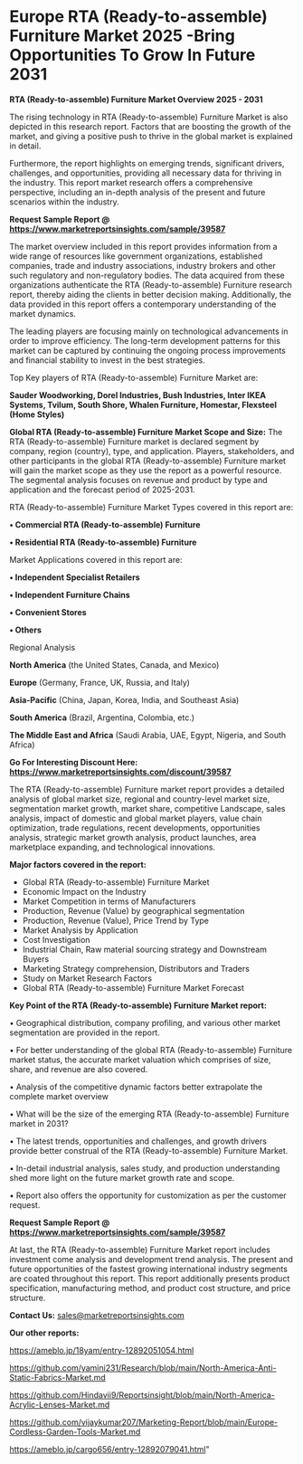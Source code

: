 # Europe RTA (Ready-to-assemble) Furniture Market 2025 -Bring Opportunities To Grow In Future 2031

<Strong> RTA (Ready-to-assemble) Furniture Market Overview 2025 - 2031</strong>

The rising technology in RTA (Ready-to-assemble) Furniture Market is also depicted in this research report. Factors that are boosting the growth of the market, and giving a positive push to thrive in the global market is explained in detail.

Furthermore, the report highlights on emerging trends, significant drivers, challenges, and opportunities, providing all necessary data for thriving in the industry. This report market research offers a comprehensive perspective, including an in-depth analysis of the present and future scenarios within the industry.

<strong>Request Sample Report @ <a href=https://www.marketreportsinsights.com/sample/39587>https://www.marketreportsinsights.com/sample/39587</a></strong>

The market overview included in this report provides information from a wide range of resources like government organizations, established companies, trade and industry associations, industry brokers and other such regulatory and non-regulatory bodies. The data acquired from these organizations authenticate the RTA (Ready-to-assemble) Furniture research report, thereby aiding the clients in better decision making. Additionally, the data provided in this report offers a contemporary understanding of the market dynamics.

The leading players are focusing mainly on technological advancements in order to improve efficiency. The long-term development patterns for this market can be captured by continuing the ongoing process improvements and financial stability to invest in the best strategies.

Top Key players of RTA (Ready-to-assemble) Furniture Market are:

<strong>Sauder Woodworking, Dorel Industries, Bush Industries, Inter IKEA Systems, Tvilum, South Shore, Whalen Furniture, Homestar, Flexsteel (Home Styles)</strong>

<strong><b>Global RTA (Ready-to-assemble) Furniture Market Scope and Size:</b></strong>
The RTA (Ready-to-assemble) Furniture market is declared segment by company, region (country), type, and application. Players, stakeholders, and other participants in the global RTA (Ready-to-assemble) Furniture market will gain the market scope as they use the report as a powerful resource. The segmental analysis focuses on revenue and product by type and application and the forecast period of 2025-2031.

RTA (Ready-to-assemble) Furniture Market Types covered in this report are:

<strong>•  Commercial RTA (Ready-to-assemble) Furniture

•  Residential RTA (Ready-to-assemble) Furniture</strong>

Market Applications covered in this report are:

<strong>•  Independent Specialist Retailers

•  Independent Furniture Chains

•  Convenient Stores

•  Others</strong> 

Regional Analysis

<strong>North America</strong> (the United States, Canada, and Mexico)

<strong>Europe</strong> (Germany, France, UK, Russia, and Italy)

<strong>Asia-Pacific</strong> (China, Japan, Korea, India, and Southeast Asia)

<strong>South America</strong> (Brazil, Argentina, Colombia, etc.)

<strong>The Middle East and Africa</strong> (Saudi Arabia, UAE, Egypt, Nigeria, and South Africa)

<strong>Go For Interesting Discount Here: <a href=https://www.marketreportsinsights.com/discount/39587>https://www.marketreportsinsights.com/discount/39587</a></strong>

The RTA (Ready-to-assemble) Furniture market report provides a detailed analysis of global market size, regional and country-level market size, segmentation market growth, market share, competitive Landscape, sales analysis, impact of domestic and global market players, value chain optimization, trade regulations, recent developments, opportunities analysis, strategic market growth analysis, product launches, area marketplace expanding, and technological innovations.

<strong><b>Major factors covered in the report:</b></strong>
<ul>
  <li>Global RTA (Ready-to-assemble) Furniture Market </li>
  <li>Economic Impact on the Industry</li>
  <li>Market Competition in terms of Manufacturers</li>
  <li>Production, Revenue (Value) by geographical segmentation</li>
  <li>Production, Revenue (Value), Price Trend by Type</li>
  <li>Market Analysis by Application</li>
  <li>Cost Investigation</li>
  <li>Industrial Chain, Raw material sourcing strategy and Downstream Buyers</li>
  <li>Marketing Strategy comprehension, Distributors and Traders</li>
  <li>Study on Market Research Factors</li>
  <li>Global RTA (Ready-to-assemble) Furniture Market Forecast</li>
</ul>

<strong><b>Key Point of the RTA (Ready-to-assemble) Furniture Market report:</b></strong>

• Geographical distribution, company profiling, and various other market segmentation are provided in the report.

• For better understanding of the global RTA (Ready-to-assemble) Furniture market status, the accurate market valuation which comprises of size, share, and revenue are also covered.

• Analysis of the competitive dynamic factors better extrapolate the complete market overview

• What will be the size of the emerging RTA (Ready-to-assemble) Furniture market in 2031?

• The latest trends, opportunities and challenges, and growth drivers provide better construal of the RTA (Ready-to-assemble) Furniture Market.

• In-detail industrial analysis, sales study, and production understanding shed more light on the future market growth rate and scope.

• Report also offers the opportunity for customization as per the customer request.

<strong>Request Sample Report @ <a href=https://www.marketreportsinsights.com/sample/39587>https://www.marketreportsinsights.com/sample/39587</a></strong>

At last, the RTA (Ready-to-assemble) Furniture Market report includes investment come analysis and development trend analysis. The present and future opportunities of the fastest growing international industry segments are coated throughout this report. This report additionally presents product specification, manufacturing method, and product cost structure, and price structure.

<strong>Contact Us:</strong>
sales@marketreportsinsights.com

<strong>Our other reports:</strong>

<a href=https://ameblo.jp/18yam/entry-12892051054.html>https://ameblo.jp/18yam/entry-12892051054.html</a>

<a href=https://github.com/yamini231/Research/blob/main/North-America-Anti-Static-Fabrics-Market.md>https://github.com/yamini231/Research/blob/main/North-America-Anti-Static-Fabrics-Market.md</a>

<a href=https://github.com/Hindavii9/Reportsinsight/blob/main/North-America-Acrylic-Lenses-Market.md>https://github.com/Hindavii9/Reportsinsight/blob/main/North-America-Acrylic-Lenses-Market.md</a>

<a href=https://github.com/vijaykumar207/Marketing-Report/blob/main/Europe-Cordless-Garden-Tools-Market.md>https://github.com/vijaykumar207/Marketing-Report/blob/main/Europe-Cordless-Garden-Tools-Market.md</a>

<a href=https://ameblo.jp/cargo656/entry-12892079041.html>https://ameblo.jp/cargo656/entry-12892079041.html</a>"
